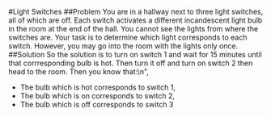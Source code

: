 #Light Switches
##Problem
You are in a hallway next to three light switches, all of which are off. Each switch activates a different incandescent light bulb in the room at the end of the hall. You cannot see the lights from where the switches are. Your task is to determine which light corresponds to each switch. However, you may go into the room with the lights only once.
##Solution
So the solution is to turn on switch 1 and wait for 15 minutes until that corrresponding bulb is hot. Then turn it off and turn on switch 2 then head to the room. Then you know that:\n",
    
* The bulb which is hot corresponds to switch 1,
* The bulb which is on corresponds to switch 2,
* The bulb which is off corresponds to switch 3